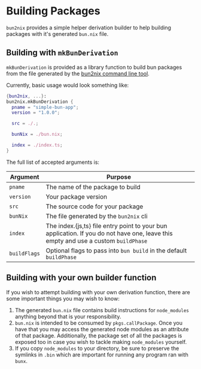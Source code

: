 # Building Packages

`bun2nix` provides a simple helper derivation builder to help building packages with it's generated `bun.nix` file.

## Building with `mkBunDerivation`

`mkBunDerivation` is provided as a library function to build bun packages from the file generated by the [bun2nix command line tool](./using-the-command-line-tool.md).

Currently, basic usage would look something like:

```nix
{bun2nix, ...}:
bun2nix.mkBunDerivation {
  pname = "simple-bun-app";
  version = "1.0.0";

  src = ./.;

  bunNix = ./bun.nix;

  index = ./index.ts;
}
```

The full list of accepted arguments is:

| Argument     | Purpose                                                                                                                            |
| ------------ | ---------------------------------------------------------------------------------------------------------------------------------- |
| `pname`      | The name of the package to build                                                                                                   |
| `version`    | Your package version                                                                                                               |
| `src`        | The source code for your package                                                                                                   |
| `bunNix`     | The file generated by the `bun2nix` cli                                                                                            |
| `index`      | The index.{js,ts} file entry point to your bun application. If you do not have one, leave this empty and use a custom `buildPhase` |
| `buildFlags` | Optional flags to pass into `bun build` in the default `buildPhase`                                                                |

## Building with your own builder function

If you wish to attempt building with your own derivation function, there are some important things you may wish to know:

1. The generated `bun.nix` file contains build instructions for `node_modules` anything beyond that is your responsibility.
2. `bun.nix` is intended to be consumed by `pkgs.callPackage`. Once you have that you may access the generated node modules as an attribute of that package. Additionally, the package set of all the packages is exposed too in case you wish to tackle making `node_modules` yourself.
3. If you copy `node_modules` to your directory, be sure to preserve the symlinks in `.bin` which are important for running any program ran with `bunx`.
